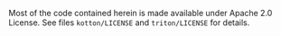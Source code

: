 Most of the code contained herein is made available under Apache 2.0 License.
See files `kotton/LICENSE` and `triton/LICENSE` for details.
